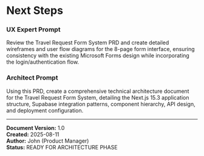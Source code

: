 # Next Steps

### UX Expert Prompt
Review the Travel Request Form System PRD and create detailed wireframes and user flow diagrams for the 8-page form interface, ensuring consistency with the existing Microsoft Forms design while incorporating the login/authentication flow.

### Architect Prompt
Using this PRD, create a comprehensive technical architecture document for the Travel Request Form System, detailing the Next.js 15.3 application structure, Supabase integration patterns, component hierarchy, API design, and deployment configuration.

---

**Document Version:** 1.0  
**Created:** 2025-08-11  
**Author:** John (Product Manager)  
**Status:** READY FOR ARCHITECTURE PHASE